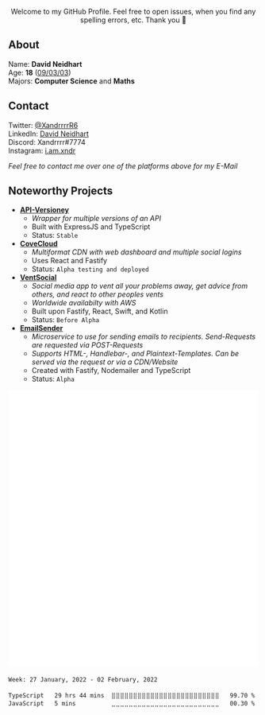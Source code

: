 <p align="center">Welcome to my GitHub Profile. Feel free to open issues, when you find any spelling errors, etc. Thank you 🙏</p>

## About

Name: **David Neidhart**</br>
Age: **18** ([09/03/03](## "MM/DD/YYYY"))</br>
Majors: **Computer Science** and **Maths**</br>

## Contact

Twitter: [@XandrrrrR6](https://twitter.com/XandrrrrR6)</br>
LinkedIn: [David Neidhart](https://www.linkedin.com/in/david-neidhart-614180201/)</br>
Discord: Xandrrrr#7774</br>
Instagram: [i.am.xndr](https://www.instagram.com/i.am.xndr/)</br>

*Feel free to contact me over one of the platforms above for my E-Mail*

## Noteworthy Projects

- **[API-Versioney](## "Automatic deployment of API versions")**
  - *Wrapper for multiple versions of an API*
  - Built with ExpressJS and TypeScript
  - Status: `Stable`
- **[CoveCloud](https://covecloud.app "Multiformat CDN")**
  - *Multiformat CDN with web dashboard and multiple social logins*
  - Uses React and Fastify
  - Status: `Alpha testing and deployed`
- **[VentSocial](## "Social media app")**
  - *Social media app to vent all your problems away, get advice from others, and react to other peoples vents*
  - *Worldwide availabilty with AWS*
  - Built upon Fastify, React, Swift, and Kotlin
  - Status: `Before Alpha`
- **[EmailSender](https://github.com/Xander1233/EmailSender "Email sending microservice")**
  - *Microservice to use for sending emails to recipients. Send-Requests are requested via POST-Requests*
  - *Supports HTML-, Handlebar-, and Plaintext-Templates. Can be served via the request or via a CDN/Website*
  - Created with Fastify, Nodemailer and TypeScript
  - Status: `Alpha` 

![Metrics](https://github.com/Xander1233/Xander1233/blob/master/github-metrics.svg)

<!--START_SECTION:waka-->
```text
Week: 27 January, 2022 - 02 February, 2022

TypeScript   29 hrs 44 mins  ⣿⣿⣿⣿⣿⣿⣿⣿⣿⣿⣿⣿⣿⣿⣿⣿⣿⣿⣿⣿⣿⣿⣿⣿⣿   99.70 % 
JavaScript   5 mins          ⣀⣀⣀⣀⣀⣀⣀⣀⣀⣀⣀⣀⣀⣀⣀⣀⣀⣀⣀⣀⣀⣀⣀⣀⣀   00.30 % 
```
<!--END_SECTION:waka-->
